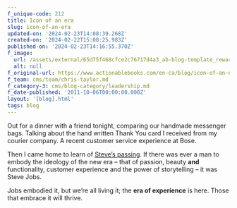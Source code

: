 ```yaml
---
f_unique-code: 212
title: Icon of an era
slug: icon-of-an-era
updated-on: '2024-02-23T14:08:39.268Z'
created-on: '2024-02-22T15:08:25.983Z'
published-on: '2024-02-23T14:16:55.370Z'
f_image:
  url: /assets/external/65d75f468cfce2c76717d4a3_ab-blog-template_reward.jpeg
  alt: null
f_original-url: https://www.actionablebooks.com/en-ca/blog/icon-of-an-era/
f_team: cms/team/chris-taylor.md
f_category-3: cms/blog-category/leadership.md
f_date-published: '2011-10-06T00:00:00.000Z'
layout: '[blog].html'
tags: blog
---
```


Out for a dinner with a friend tonight, comparing our handmade messenger bags. Talking about the hand written Thank You card I received from my courier company. A recent customer service experience at Bose.

Then I came home to learn of [Steve’s passing](http://www.apple.com/stevejobs/). If there was ever a man to embody the ideology of the new era – that of passion, beauty **and** functionality, customer experience and the power of storytelling – it was Steve Jobs.

Jobs embodied it, but we’re all living it; the **era of experience** is here. Those that embrace it will thrive.
